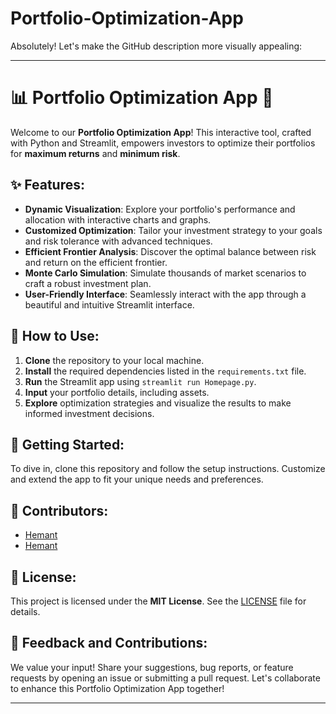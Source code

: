 # Portfolio-Optimization-App
Absolutely! Let's make the GitHub description more visually appealing:

---

# 📊 Portfolio Optimization App 🚀

Welcome to our **Portfolio Optimization App**! This interactive tool, crafted with Python and Streamlit, empowers investors to optimize their portfolios for **maximum returns** and **minimum risk**.

## ✨ Features:
- **Dynamic Visualization**: Explore your portfolio's performance and allocation with interactive charts and graphs.
- **Customized Optimization**: Tailor your investment strategy to your goals and risk tolerance with advanced techniques.
- **Efficient Frontier Analysis**: Discover the optimal balance between risk and return on the efficient frontier.
- **Monte Carlo Simulation**: Simulate thousands of market scenarios to craft a robust investment plan.
- **User-Friendly Interface**: Seamlessly interact with the app through a beautiful and intuitive Streamlit interface.

## 🚀 How to Use:
1. **Clone** the repository to your local machine.
2. **Install** the required dependencies listed in the `requirements.txt` file.
3. **Run** the Streamlit app using `streamlit run Homepage.py`.
4. **Input** your portfolio details, including assets.
5. **Explore** optimization strategies and visualize the results to make informed investment decisions.

## 🌟 Getting Started:
To dive in, clone this repository and follow the setup instructions. Customize and extend the app to fit your unique needs and preferences.

## 🤝 Contributors:
- [Hemant](https://github.com/Heyymant)
- [Hemant](https://www.linkedin.com/in/hemant-kumar-174157193/)

## 📝 License:
This project is licensed under the **MIT License**. See the [LICENSE](LICENSE) file for details.

## 💬 Feedback and Contributions:
We value your input! Share your suggestions, bug reports, or feature requests by opening an issue or submitting a pull request. Let's collaborate to enhance this Portfolio Optimization App together!

---

